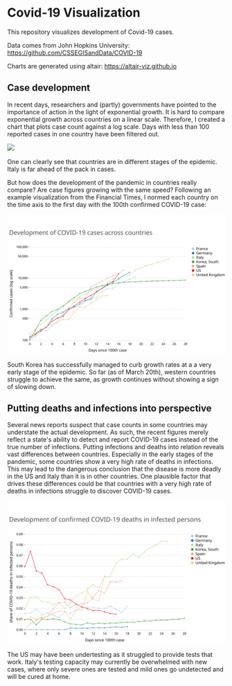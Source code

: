 # Covid-19 Visualization
This repository visualizes development of Covid-19 cases. 

Data comes from John Hopkins University: https://github.com/CSSEGISandData/COVID-19

Charts are generated using altair: https://altair-viz.github.io

## Case development
In recent days, researchers and (partly) governments have pointed to the importance of action in the light of exponential growth. It is hard to compare exponential growth across countries on a linear scale. Therefore, I created a chart that plots case count against a log scale. Days with less than 100 reported cases in one country have been filtered out.

![](./charts/covid_cases_per_day.svg)

One can clearly see that countries are in different stages of the epidemic. Italy is far ahead of the pack in cases. 

But how does the development of the pandemic in countries really compare? Are case figures growing with the same speed? Following an example visualization from the Financial Times, I normed each country on the time axis to the first day with the 100th confirmed COVID-19 case:

![](./charts/covid_cases.svg)

South Korea has successfully managed to curb growth rates at a a very early stage of the epidemic. So far (as of March 20th), western countries struggle to achieve the same, as growth continues without showing a sign of slowing down.

## Putting deaths and infections into perspective
Several news reports suspect that case counts in some countries may understate the actual development. As such, the recent figures merely reflect a state's ability to detect and report COVID-19 cases instead of the true number of infections. Putting infections and deaths into relation reveals vast differences between countries. Especially in the early stages of the pandemic, some countries show a very high rate of deaths in infections. This may lead to the dangerous conclusion that the disease is more deadly in the US and Italy than it is in other countries. One plausible factor that drives these differences could be that countries with a very high rate of deaths in infections struggle to discover COVID-19 cases.

![](./charts/deaths_infections_100.svg)

The US may have been undertesting as it struggled to provide tests that work. Italy's testing capacity may currently be overwhelmed with new cases, where only severe ones are tested and mild ones go undetected and will be cured at home.